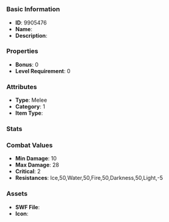 # 



### Basic Information

- **ID**: 9905476
- **Name**: 
- **Description**: 

### Properties

- **Bonus**: 0
- **Level Requirement**: 0

### Attributes

- **Type**: Melee
- **Category**: 1
- **Item Type**: 

### Stats


### Combat Values

- **Min Damage**: 10
- **Max Damage**: 28
- **Critical**: 2
- **Resistances**: Ice,50,Water,50,Fire,50,Darkness,50,Light,-5

### Assets

- **SWF File**: 
- **Icon**: 

